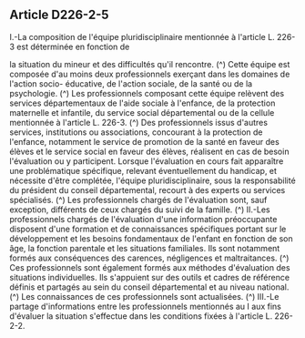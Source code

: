 ## Article D226-2-5


I.-La composition de l'équipe pluridisciplinaire mentionnée à l'article L. 226-3 est déterminée en fonction de

la situation du mineur et des difficultés qu'il rencontre. (^)
Cette équipe est composée d'au moins deux professionnels exerçant dans les domaines de l'action socio-
éducative, de l'action sociale, de la santé ou de la psychologie. (^)
Les professionnels composant cette équipe relèvent des services départementaux de l'aide sociale à l'enfance,
de la protection maternelle et infantile, du service social départemental ou de la cellule mentionnée à l'article
L. 226-3. (^)
Des professionnels issus d'autres services, institutions ou associations, concourant à la protection de
l'enfance, notamment le service de promotion de la santé en faveur des élèves et le service social en faveur
des élèves, réalisent en cas de besoin l'évaluation ou y participent.
Lorsque l'évaluation en cours fait apparaître une problématique spécifique, relevant éventuellement du
handicap, et nécessite d'être complétée, l'équipe pluridisciplinaire, sous la responsabilité du président du
conseil départemental, recourt à des experts ou services spécialisés. (^)
Les professionnels chargés de l'évaluation sont, sauf exception, différents de ceux chargés du suivi de la
famille. (^)
II.-Les professionnels chargés de l'évaluation d'une information préoccupante disposent d'une formation et de
connaissances spécifiques portant sur le développement et les besoins fondamentaux de l'enfant en fonction
de son âge, la fonction parentale et les situations familiales. Ils sont notamment formés aux conséquences des
carences, négligences et maltraitances. (^)
Ces professionnels sont également formés aux méthodes d'évaluation des situations individuelles. Ils
s'appuient sur des outils et cadres de référence définis et partagés au sein du conseil départemental et au
niveau national. (^)
Les connaissances de ces professionnels sont actualisées. (^)
III.-Le partage d'informations entre les professionnels mentionnés au I aux fins d'évaluer la situation
s'effectue dans les conditions fixées à l'article L. 226-2-2.

